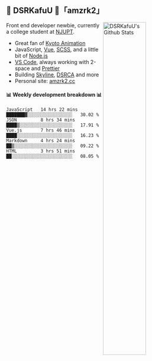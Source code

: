 ## 🍥 DSRKafuU 🍥「amzrk2」

<img align="right" alt="DSRKafuU's Github Stats" width="48%" src="https://github-readme-stats.vercel.app/api?username=amzrk2&count_private=true&show_icons=true&title_color=7793cc&icon_color=7793cc&text_color=595858&bg_color=ffffff" />

Front end developer newbie, currently a college student at [NJUPT](https://www.njupt.edu.cn/).

- Great fan of [Kyoto Animation](https://www.kyotoanimation.co.jp/)
- JavaScript, [Vue](https://vuejs.org/), [SCSS](https://sass-lang.com/), and a little bit of [Node.js](https://nodejs.org/)
- [VS Code](https://code.visualstudio.com), always working with 2-space and [Prettier](https://prettier.io/)
- Building [Skyline](https://github.com/amzrk2/skyline-overlay), [DSRCA](https://github.com/amzrk2/dsrca) and more
- Personal site: [amzrk2.cc](https://amzrk2.cc/)

#### :bar_chart: Weekly development breakdown :bar_chart:

<!--START_SECTION:waka-->
```text
JavaScript   14 hrs 22 mins  ███████▓░░░░░░░░░░░░░░░░░   30.02 % 
JSON         8 hrs 34 mins   ████▒░░░░░░░░░░░░░░░░░░░░   17.91 % 
Vue.js       7 hrs 46 mins   ████░░░░░░░░░░░░░░░░░░░░░   16.23 % 
Markdown     4 hrs 24 mins   ██▒░░░░░░░░░░░░░░░░░░░░░░   09.22 % 
HTML         3 hrs 51 mins   ██░░░░░░░░░░░░░░░░░░░░░░░   08.05 % 
```
<!--END_SECTION:waka-->
